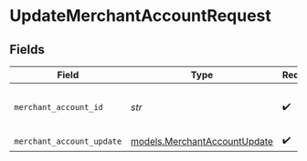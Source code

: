 # UpdateMerchantAccountRequest


## Fields

| Field                                                              | Type                                                               | Required                                                           | Description                                                        | Example                                                            |
| ------------------------------------------------------------------ | ------------------------------------------------------------------ | ------------------------------------------------------------------ | ------------------------------------------------------------------ | ------------------------------------------------------------------ |
| `merchant_account_id`                                              | *str*                                                              | :heavy_check_mark:                                                 | The ID of the merchant account                                     | merchant-12345                                                     |
| `merchant_account_update`                                          | [models.MerchantAccountUpdate](../models/merchantaccountupdate.md) | :heavy_check_mark:                                                 | N/A                                                                |                                                                    |